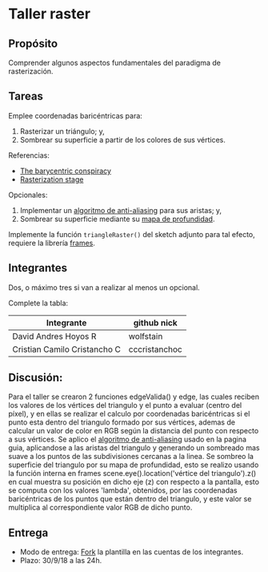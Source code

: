 # Taller raster

## Propósito

Comprender algunos aspectos fundamentales del paradigma de rasterización.

## Tareas

Emplee coordenadas baricéntricas para:

1. Rasterizar un triángulo; y,
2. Sombrear su superficie a partir de los colores de sus vértices.

Referencias:

* [The barycentric conspiracy](https://fgiesen.wordpress.com/2013/02/06/the-barycentric-conspirac/)
* [Rasterization stage](https://www.scratchapixel.com/lessons/3d-basic-rendering/rasterization-practical-implementation/rasterization-stage)

Opcionales:

1. Implementar un [algoritmo de anti-aliasing](https://www.scratchapixel.com/lessons/3d-basic-rendering/rasterization-practical-implementation/rasterization-practical-implementation) para sus aristas; y,
2. Sombrear su superficie mediante su [mapa de profundidad](https://en.wikipedia.org/wiki/Depth_map).

Implemente la función ```triangleRaster()``` del sketch adjunto para tal efecto, requiere la librería [frames](https://github.com/VisualComputing/frames/releases).

## Integrantes

Dos, o máximo tres si van a realizar al menos un opcional.

Complete la tabla:

| Integrante | github nick |
|------------|-------------|
| David Andres Hoyos R           |   wolfstain          |
| Cristian Camilo Cristancho C          |    cccristanchoc         |

## Discusión: 

Para el taller se crearon 2 funciones edgeValida() y edge, las cuales reciben los valores de los vértices del triangulo y el punto a evaluar (centro del píxel), y en ellas se realizar el calculo por coordenadas baricéntricas si el punto esta dentro del triangulo formado por sus vértices, ademas de calcular un valor de color en RGB según la distancia del punto con respecto a sus vértices.
Se aplico el [algoritmo de anti-aliasing](https://www.scratchapixel.com/lessons/3d-basic-rendering/rasterization-practical-implementation/rasterization-practical-implementation) usado en la pagina guia, aplicandose a las aristas del triangulo y generando un sombreado mas suave a los puntos de las subdivisiones cercanas a la linea.
Se sombreo la superficie del triangulo por su mapa de profundidad, esto se realizo usando la función interna en frames scene.eye().location('vértice del triangulo').z() en cual muestra su posición en dicho eje (z) con respecto a la pantalla, esto se computa con los valores 'lambda', obtenidos, por las coordenadas baricéntricas de los puntos que están dentro del triangulo, y este valor se multiplica al correspondiente valor RGB de dicho punto.


## Entrega

* Modo de entrega: [Fork](https://help.github.com/articles/fork-a-repo/) la plantilla en las cuentas de los integrantes.
* Plazo: 30/9/18 a las 24h.
